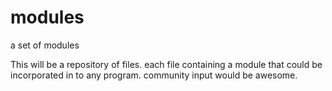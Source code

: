 modules
=======

a set of modules

This will be a repository of files. each file containing a module that 
could be incorporated in to any program. community input would be awesome.
